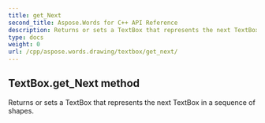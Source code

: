 ```yaml
---
title: get_Next
second_title: Aspose.Words for C++ API Reference
description: Returns or sets a TextBox that represents the next TextBox in a sequence of shapes. 
type: docs
weight: 0
url: /cpp/aspose.words.drawing/textbox/get_next/
---
```

## TextBox.get_Next method


Returns or sets a TextBox that represents the next TextBox in a sequence of shapes. 

